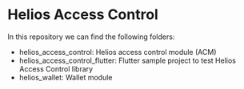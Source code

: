 # Helios Access Control

In this repository we can find the following folders:
- helios_access_control: Helios access control module (ACM)
- helios_access_control_flutter: Flutter sample project to test Helios Access Control library
- helios_wallet: Wallet module